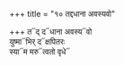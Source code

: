 +++
title = "१० तद्दधाना अवस्यवो"

+++
त᳓द् द᳓धाना अवस्य᳓वो  
युष्मा᳓भिर् द᳓क्षपितरः  
स्या᳓म मरु᳓त्वतो वृधे᳓